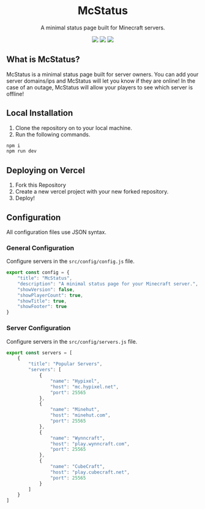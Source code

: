 <div align="center">
    <h1>McStatus</h1>
    <p>A minimal status page built for Minecraft servers.</p>
    <a href="https://github.com/Baezor1/mcstatus/issues"><img src="https://img.shields.io/github/issues/Baezor1/mcstatus"></a>
    <a href="https://github.com/Baezor1/mcstatus/"><img src="https://img.shields.io/github/forks/Baezor1/mcstatus"></a>
    <a href="https://github.com/Baezor1/mcstatus/"><img src="https://img.shields.io/github/stars/Baezor1/mcstatus"></a>
</div>


## What is McStatus?
McStatus is a minimal status page built for server owners. You can add your server domains/ips and McStatus will let you know if they are online! In the case of an outage, McStatus will allow your players to see which server is offline!

## Local Installation
1. Clone the repository on to your local machine.
2. Run the following commands.
```sh
npm i
npm run dev
```

## Deploying on Vercel
1. Fork this Repository
2. Create a new vercel project with your new forked repository.
3. Deploy!

## Configuration
All configuration files use JSON syntax.
### General Configuration
Configure servers in the `src/config/config.js` file.
```js
export const config = {
	"title": "McStatus",
	"description": "A minimal status page for your Minecraft server.",
	"showVersion": false,
	"showPlayerCount": true,
	"showTitle": true,
	"showFooter": true
}
```
### Server Configuration
Configure servers in the `src/config/servers.js` file.
```js
export const servers = [
	{
		"title": "Popular Servers",
		"servers": [
			{
				"name": "Hypixel",
				"host": "mc.hypixel.net",
				"port": 25565
			},
			{
				"name": "Minehut",
				"host": "minehut.com",
				"port": 25565
			},
			{
				"name": "Wynncraft",
				"host": "play.wynncraft.com",
				"port": 25565
			},
			{
				"name": "CubeCraft",
				"host": "play.cubecraft.net",
				"port": 25565
			}
		]
	}
]
```
